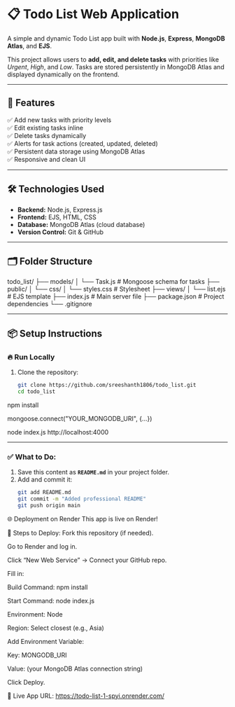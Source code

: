 # 📋 Todo List Web Application

A simple and dynamic Todo List app built with **Node.js**, **Express**, **MongoDB Atlas**, and **EJS**.

This project allows users to **add, edit, and delete tasks** with priorities like *Urgent*, *High*, and *Low*. Tasks are stored persistently in MongoDB Atlas and displayed dynamically on the frontend.

---

## 🚀 Features

✅ Add new tasks with priority levels  
✅ Edit existing tasks inline  
✅ Delete tasks dynamically  
✅ Alerts for task actions (created, updated, deleted)  
✅ Persistent data storage using MongoDB Atlas  
✅ Responsive and clean UI  

---

## 🛠 Technologies Used

- **Backend:** Node.js, Express.js  
- **Frontend:** EJS, HTML, CSS  
- **Database:** MongoDB Atlas (cloud database)  
- **Version Control:** Git & GitHub  

---

## 🗂️ Folder Structure

todo_list/
├── models/
│ └── Task.js # Mongoose schema for tasks
├── public/
│ └── css/
│ └── styles.css # Stylesheet
├── views/
│ └── list.ejs # EJS template
├── index.js # Main server file
├── package.json # Project dependencies
└── .gitignore


---

## 📦 Setup Instructions

### 🔥 Run Locally
1. Clone the repository:
   ```bash
   git clone https://github.com/sreeshanth1806/todo_list.git
   cd todo_list

npm install

mongoose.connect("YOUR_MONGODB_URI", {...})

node index.js
http://localhost:4000


---

### ✅ What to Do:
1. Save this content as **`README.md`** in your project folder.  
2. Add and commit it:  
   ```bash
   git add README.md
   git commit -m "Added professional README"
   git push origin main


🌐 Deployment on Render
This app is live on Render!

🌟 Steps to Deploy:
Fork this repository (if needed).

Go to Render and log in.

Click “New Web Service” → Connect your GitHub repo.

Fill in:

Build Command: npm install

Start Command: node index.js

Environment: Node

Region: Select closest (e.g., Asia)

Add Environment Variable:

Key: MONGODB_URI

Value: (your MongoDB Atlas connection string)

Click Deploy.

🔗 Live App URL: https://todo-list-1-spyi.onrender.com/
